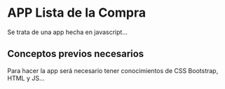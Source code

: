 # APP Lista de la Compra

Se trata de una app hecha en javascript...

## Conceptos previos necesarios

Para hacer la app será necesario tener conocimientos de CSS Bootstrap, HTML y JS...

